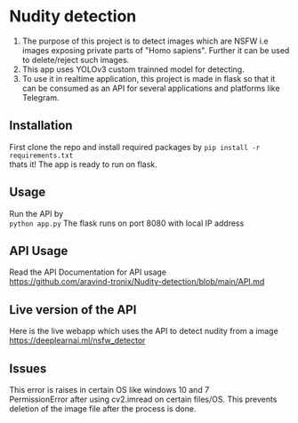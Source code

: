 # Nudity detection
 1. The purpose of this project is to detect images which are NSFW i.e images exposing private parts of "Homo sapiens". Further it can be used to delete/reject such images.  
 2. This app uses YOLOv3 custom trainned model for detecting.
 3. To use it in realtime application, this project is made in flask so that it can be consumed as an API for several applications and platforms like Telegram.  
 
 ## Installation
 First clone the repo and install required packages by
 `pip install -r requirements.txt`  
 thats it! The app is ready to run on flask.
 
 ## Usage
 Run the API by  
 `python app.py`
 The flask runs on port 8080 with local IP address  
 
 ## API Usage
 Read the API Documentation for API usage  
 https://github.com/aravind-tronix/Nudity-detection/blob/main/API.md  
 
 ## Live version of the API
 Here is the live webapp which uses the API to detect nudity from a image  
 https://deeplearnai.ml/nsfw_detector

## Issues
This error is raises in certain OS like windows 10 and 7  
PermissionError after using cv2.imread on certain files/OS. This prevents deletion of the image file after the process is done. 
